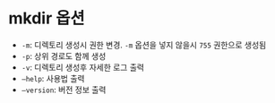 # mkdir 옵션

- `-m`: 디렉토리 생성시 권한 변경. `-m` 옵션을 넣지 않을시 `755` 권한으로 생성됨
- `-p`: 상위 경로도 함께 생성
- `-v`: 디렉토리 생성후 자세한 로그 출력
- `—help`: 사용법 출력
- `—version`: 버전 정보 출력